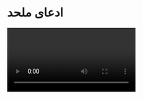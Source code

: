 # ادعای ملحد

<video src="./claim-part1.mp4" controls>

# جواب 

پیامبر میگه سنگ سیاه (یعنی حجر السود)
از بهشت به زمین اومده نه اینکه فرشته بوده 
و تبدیل به سنگ شده و مسلمانان حجر السود رو نمی پرستن
بلکه اونو به عنوان یک نشانه و سنت پیامبر محترم میدونن
و بوسیدن و لمس کردن این سنگ 
فقط یک عمل نمادینه 
و اون قاب دور سنگ هم 
در سال ۱۶۴۰ میلادی یعنی ۱۰۰۰ سال 
بعد از وفات پیامبر به دستور سلطان مراد عثمانی 
برای حفاظت و استحکام بیشتر بر روی 
حجر السود نصب میشه 

<video src="./claim-part2.mp4" controls>

# ادامه جواب

مشرکین مکه قبل از اسلام 
الله رو به عنوان خالق یکتا 
قبول داشتن نه به عنوان یک بت
و در کنال الله بت هایی رو به عنوان شریک 
و واسطه بین خود و الله میدونستن 

#### ماکس وِبر ، جامع شناس و تاریخ نگار برجسته آلمانی

<img src="./evidence/1.jpg" alt="ماکس وِبر">
<img src="./evidence/2.jpg" alt="کتاب جامعه شناسی دین">

در کتاب معروف خودش « **جامعه شناسی دین** » میگه :
الله در دوران جاهلیت به عنوان خدای یکتا 
در بین قبایل عرب بود و بتی به عنوان الله وجود نداشته 
و الله اکبر یعنی خدا از هر چیز قابل تصوری بزرگتره 
الله اکبر بیانی از شگفتی و تسلیم در برابر خداست و میگه
هیچ چیز با عظمت خدا برابری نمیکنه 

<video src="./claim-part3.mp4" controls>

# ادامه جواب
شهادت دادن صرفا به معنای دیدن با چشم نیست 
بلکه به معنای گواهی دادنه
دیدن یکی از راه های درک و نتیجه گیریه 

<img src="./evidence/3.jpg" alt="دیدن">

شنیدن ، لمس کردن ، بوییدن و چشیدن

<img src="./evidence/4.jpg" alt="شنیدن">
<img src="./evidence/5.jpg" alt="لمس کردن">
<img src="./evidence/6.jpg" alt="بوییدن">
<img src="./evidence/7.jpg" alt="چشیدن">

حواس دیگه ما هستن که میتونن مارو به یک نتیجه گیری برسونن
همه ما میدونیم که امواج رادیواکتیو 

<img src="./evidence/8.jpg" alt="رادیو اکتیو">

برای بدن مضره ولی چون ما اونو با چشم نمی بینیم 
آیا میتونیم اونو انکارش کنیم ؟ 
امواج الکترو مغناسیطی

<img src="./evidence/9.jpg" alt="امواج الکترو مغناسیطی">

نیرو گرانش 

<img src="./evidence/10.jpg" alt="نیرو گرانش ">

امواج مادون قرمز 

<img src="./evidence/11.jpg" alt="امواج مادون قرمز">

نیروی جاذبه در آهن ربا 

<img src="./evidence/12.jpg" alt="نیروی جاذبه در آهن ربا ">

و خیلی چیز های دیگه هم 
با چشم دیده نمیشن
اما اثر اونها برای ما قابل درکه 
و ما به وجود اونها باور داریم 
همینطور که در شهادتین میگیم 
### اشهد ان لا اله الا الله
### یعنی گواهی می دهم خدایی جز الله نیست
نه اینکه با چشم می بینم
یعنی من با فکر و تعقل و اندیشیدن 

<img src="./evidence/13.jpg" alt="شخصی در حال فکر کردن">

در نطم پیچیدگی های جهان هستی با قلبم باور دارم 

<img src="./evidence/14.jpg" alt="نظم منظومه شمسی">

و با زبانم اعلام میکنم 

مثل دانشمند معروف 
آنتونی فِلو ، استاد دانشگاه آکسفورد

<img src="./evidence/15.jpg" alt="کتاب خدا وجود دارد ">
<img src="./evidence/16.jpg" alt="آنتونی فِلو">

و یکی از معروف ترین آتعیست های جهان 
که فقط با برسی نظم در جهان هستی در سن ۸۱ سالگی 
به وجود خدا میرسد و
 کتاب معروف خود به نام خدا وجود دارد را مینویسه
و چه زیبا خداوند در آیه ۳ سوره مُلک میگه 

<img src="./evidence/17.jpg" alt=" آیه ۳ سوره مُلک میگه">

### در آفرینش خداوند هیچ گونه ناسازگاری نمیبینی ،
### نگاه کن آیا خطا و خاای میبینی ؟